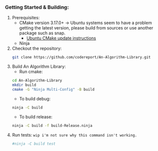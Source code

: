 ### Getting Started & Building:
1. Prerequisites:
   * CMake version 3.17.0+ -> Ubuntu systems seem to have a problem getting the latest version, please build from sources or use another package such as snap. 
     * [Ubuntu CMake update instructions](https://apt.kitware.com/)
   * Ninja
2. Checkout the repository:
    ```sh
    git clone https://github.com/codereport/An-Algorithm-Library.git
    ```
3. Build An Algorithm Library:    
   * Run cmake:
    ```sh
    cd An-Algorithm-Library
    mkdir build
    cmake -G "Ninja Multi-Config" -B build
    ```
   * To build debug:
    ```sh
    ninja -C build 
    ```
   * To build release:
    ```sh
    ninja -C build -f build-Release.ninja
    ```
4. Run tests:
   `wip i'm not sure why this command isn't working.`
    ```sh
    #ninja -C build test
    ```